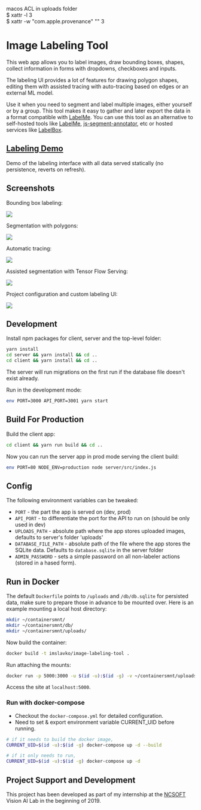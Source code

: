 
macos ACL in uploads folder     
$ xattr -l 3  
$ xattr -w "com.apple.provenance" "" 3  


# Image Labeling Tool

This web app allows you to label images, draw bounding boxes, shapes, collect information in forms with dropdowns, checkboxes and inputs.

The labeling UI provides a lot of features for drawing polygon shapes, editing them with assisted tracing with auto-tracing based on edges or an external ML model.

Use it when you need to segment and label multiple images, either yourself or by a group. This tool makes it easy to gather and later export the data in a format compatible with [LabelMe](https://github.com/wkentaro/labelme). You can use this tool as an alternative to self-hosted tools like [LabelMe](https://github.com/wkentaro/labelme), [js-segment-annotator](https://github.com/kyamagu/js-segment-annotator), etc or hosted services like [LabelBox](https://www.labelbox.com/).

## [Labeling Demo](http://slv.io/label-tool/demo/)

Demo of the labeling interface with all data served statically (no persistence, reverts on refresh).

## Screenshots

Bounding box labeling:

![](./client/src/help/tutorial/bbox-labeling.gif)

Segmentation with polygons:

![](./client/src/help/tutorial/polygon-labeling.gif)

Automatic tracing:

![](./client/src/help/tutorial/auto-tracing.gif)

Assisted segmentation with Tensor Flow Serving:

![](./client/src/help/tutorial/ml-semantic-segmentation.gif)

Project configuration and custom labeling UI:

![](./client/src/help/tutorial/project-page.png)

## Development

Install npm packages for client, server and the top-level folder:

```bash
yarn install
cd server && yarn install && cd ..
cd client && yarn install && cd ..
```

The server will run migrations on the first run if the database file doesn't exist already.

Run in the development mode:

```bash
env PORT=3000 API_PORT=3001 yarn start
```

## Build For Production

Build the client app:

```bash
cd client && yarn run build && cd ..
```

Now you can run the server app in prod mode serving the client build:

```bash
env PORT=80 NODE_ENV=production node server/src/index.js
```

## Config

The following environment variables can be tweaked:

- `PORT` - the part the app is served on (dev, prod)
- `API_PORT` - to differentiate the port for the API to run on (should be only used in dev)
- `UPLOADS_PATH` - absolute path where the app stores uploaded images, defaults to server's folder 'uploads'
- `DATABASE_FILE_PATH` - absolute path of the file where the app stores the SQLite data. Defaults to `database.sqlite` in the server folder
- `ADMIN_PASSWORD` - sets a simple password on all non-labeler actions (stored in a hased form).

## Run in Docker

The default `Dockerfile` points to `/uploads` and `/db/db.sqlite` for persisted data, make sure to prepare those in advance to be mounted over. Here is an example mounting a local host directory:

```bash
mkdir ~/containersmnt/
mkdir ~/containersmnt/db/
mkdir ~/containersmnt/uploads/
```

Now build the container:

```bash
docker build -t imslavko/image-labeling-tool .
```

Run attaching the mounts:

```bash
docker run -p 5000:3000 -u $(id -u):$(id -g) -v ~/containersmnt/uploads:/uploads -v ~/containersmnt/db:/db -d imslavko/image-labeling-tool
```

Access the site at `localhost:5000`.

### Run with docker-compose

- Checkout the `docker-compose.yml` for detailed configuration.
- Need to set & export environment variable CURRENT_UID before running.

```bash
# if it needs to build the docker image,
CURRENT_UID=$(id -u):$(id -g) docker-compose up -d --build

# if it only needs to run,
CURRENT_UID=$(id -u):$(id -g) docker-compose up -d
```

## Project Support and Development

This project has been developed as part of my internship at the [NCSOFT](http://global.ncsoft.com/global/) Vision AI Lab in the beginning of 2019.
